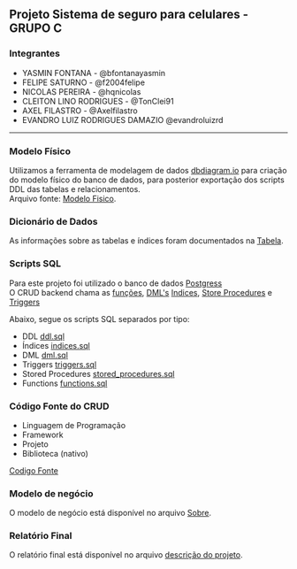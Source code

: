 ## Projeto Sistema de seguro para celulares - GRUPO C

### Integrantes

- YASMIN FONTANA - @bfontanayasmin<br>
- FELIPE SATURNO - @f2004felipe<br>
- NICOLAS PEREIRA - @hqnicolas<br>
- CLEITON LINO RODRIGUES - @TonClei91<br>
- AXEL FILASTRO - @Axelfilastro<br>
- EVANDRO LUIZ RODRIGUES DAMAZIO @evandroluizrd<br>

---

### Modelo Físico
Utilizamos a ferramenta de modelagem de dados [dbdiagram.io](https://dbdiagram.io/) para criação do modelo físico do banco de dados, para posterior exportação dos scripts DDL das tabelas e relacionamentos.<br>
Arquivo fonte: [Modelo Fisico](/DB_DIAGRAM.md).<br>

  
### Dicionário de Dados
As informações sobre as tabelas e índices foram documentados na [Tabela](/TABLE.md).

### Scripts SQL
Para este projeto foi utilizado o banco de dados [Postgress](docker-compose.yml) <br>
O CRUD backend chama as [funções](src/scripts/functions.sql), [DML's](src/scripts/dml.sql) [Indices](src/scripts/indices.sql), [Store Procedures](src/scripts/stored_procedures.sql) e [Triggers](src/scripts/triggers.sql)

Abaixo, segue os scripts SQL separados por tipo:
+ DDL [ddl.sql](/src/scripts/ddl.sql)
+ Índices [indices.sql](/src/scripts/indices.sql)
+ DML [dml.sql](/src/scripts/dml.sql)
+ Triggers [triggers.sql](/src/scripts/triggers.sql)
+ Stored Procedures [stored_procedures.sql](/src/scripts/stored_procedures.sql)
+ Functions [functions.sql](/src/scripts/functions.sql)

### Código Fonte do CRUD
- Linguagem de Programação <br>
- Framework
- Projeto 
- Biblioteca (nativo)

[Codigo Fonte](fonte/)

### Modelo de negócio
O modelo de negócio está disponível no arquivo [Sobre](docs/BUSINESS.md).

### Relatório Final
O relatório final está disponível no arquivo [descrição do projeto](/docs/ABOUT_PROJECT.md).
